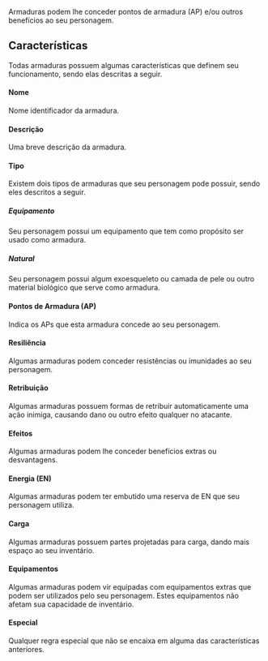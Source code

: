 Armaduras podem lhe conceder pontos de armadura (AP) e/ou outros benefícios ao seu personagem.

## Características
Todas armaduras possuem algumas características que definem seu funcionamento, sendo elas descritas a seguir.

#### Nome
Nome identificador da armadura.

#### Descrição
Uma breve descrição da armadura.

#### Tipo
Existem dois tipos de armaduras que seu personagem pode possuir, sendo eles descritos a seguir.

##### Equipamento
Seu personagem possui um equipamento que tem como propósito ser usado como armadura.

##### Natural
Seu personagem possui algum exoesqueleto ou camada de pele ou outro material biológico que serve como armadura.

#### Pontos de Armadura (AP)
Indica os APs que esta armadura concede ao seu personagem.

#### Resiliência
Algumas armaduras podem conceder resistências ou imunidades ao seu personagem.

#### Retribuição
Algumas armaduras possuem formas de retribuir automaticamente uma ação inimiga, causando dano ou outro efeito qualquer no atacante.

#### Efeitos
Algumas armaduras podem lhe conceder benefícios extras ou desvantagens.

#### Energia (EN)
Algumas armaduras podem ter embutido uma reserva de EN que seu personagem utiliza.

#### Carga
Algumas armaduras possuem partes projetadas para carga, dando mais espaço ao seu inventário.

#### Equipamentos
Algumas armaduras podem vir equipadas com equipamentos extras que podem ser utilizados pelo seu personagem. Estes equipamentos não afetam sua capacidade de inventário.

#### Especial
Qualquer regra especial que não se encaixa em alguma das características anteriores.